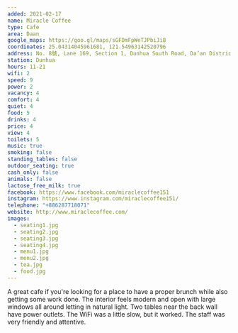 ```yaml
---
added: 2021-02-17
name: Miracle Coffee
type: Cafe
area: Daan
google_maps: https://goo.gl/maps/sGFDmFpWeTJPbiJi8
coordinates: 25.04314045961681, 121.54963142520796
address: No. 8號, Lane 169, Section 1, Dunhua South Road, Da’an District, Taipei City, Taiwan 106076
station: Dunhua
hours: 11-21
wifi: 2
speed: 9
power: 2
vacancy: 4
comfort: 4
quiet: 4
food: 5
drinks: 4
price: 4
view: 4
toilets: 5
music: true
smoking: false
standing_tables: false
outdoor_seating: true
cash_only: false
animals: false
lactose_free_milk: true
facebook: https://www.facebook.com/miraclecoffee151
instagram: https://www.instagram.com/miraclecoffee151/
telephone: "+886287718071"
website: http://www.miraclecoffee.com/
images:
  - seating1.jpg
  - seating2.jpg
  - seating3.jpg
  - seating4.jpg
  - menu1.jpg
  - menu2.jpg
  - tea.jpg
  - food.jpg
---
```


A great cafe if you're looking for a place to have a proper brunch while also getting some work done. The interior feels modern and open with large windows all around letting in natural light. Two tables near the back wall have power outlets. The WiFi was a little slow, but it worked. The staff was very friendly and attentive.

